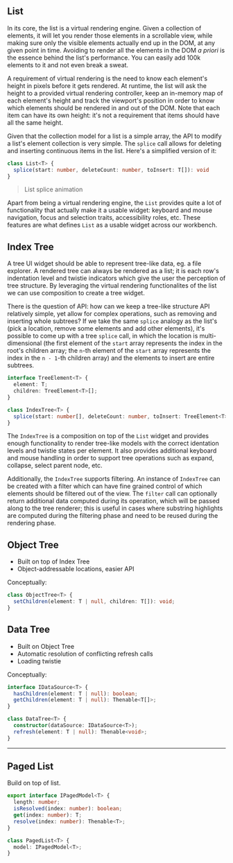 ## List

In its core, the list is a virtual rendering engine. Given a collection of elements, it will let you render those elements in a scrollable view, while making sure only the visible elements actually end up in the DOM, at any given point in time. Avoiding to render all the elements in the DOM _a priori_ is the essence behind the list's performance. You can easily add 100k elements to it and not even break a sweat.

A requirement of virtual rendering is the need to know each element's height in pixels before it gets rendered. At runtime, the list will ask the height to a provided virtual rendering controller, keep an in-memory map of each element's height and track the viewport's position in order to know which elements should be rendered in and out of the DOM. Note that each item can have its own height: it's not a requirement that items should have all the same height.

Given that the collection model for a list is a simple array, the API to modify a list's element collection is very simple. The `splice` call allows for deleting and inserting continuous items in the list. Here's a simplified version of it:

```ts
class List<T> {
  splice(start: number, deleteCount: number, toInsert: T[]): void
}
```

> List splice animation

Apart from being a virtual rendering engine, the `List` provides quite a lot of functionality that actually make it a usable widget: keyboard and mouse navigation, focus and selection traits, accessibility roles, etc. These features are what defines `List` as a usable widget across our workbench.

## Index Tree

A tree UI widget should be able to represent tree-like data, eg. a file explorer. A rendered tree can always be rendered as a list; it is each row's indentation level and twistie indicators which give the user the perception of tree structure. By leveraging the virtual rendering functionalites of the list we can use composition to create a tree widget.

There is the question of API: how can we keep a tree-like structure API relatively simple, yet allow for complex operations, such as removing and inserting whole subtrees? If we take the same `splice` analogy as the list's (pick a location, remove some elements and add other elements), it's possible to come up with a tree `splice` call, in which the location is multi-dimensional (the first element of the `start` array represents the index in the root's children array; the `n`-th element of the `start` array represents the index in the `n - 1`-th children array) and the elements to insert are entire subtrees.

```ts
interface TreeElement<T> {
  element: T;
  children: TreeElement<T>[];
}

class IndexTree<T> {
  splice(start: number[], deleteCount: number, toInsert: TreeElement<T>[]): void;
}
```

The `IndexTree` is a composition on top of the `List` widget and provides enough functionality to render tree-like models with the correct identation levels and twistie states per element. It also provides additional keyboard and mouse handling in order to support tree operations such as expand, collapse, select parent node, etc.

Additionally, the `IndexTree` supports filtering. An instance of `IndexTree` can be created with a filter which can have fine grained control of which elements should be filtered out of the view. The `filter` call can optionally return additional data computed during its operation, which will be passed along to the tree renderer; this is useful in cases where substring highlights are computed during the filtering phase and need to be reused during the rendering phase.

## Object Tree

- Built on top of Index Tree
- Object-addressable locations, easier API

Conceptually:

```ts
class ObjectTree<T> {
  setChildren(element: T | null, children: T[]): void;
}
```

## Data Tree

- Built on Object Tree
- Automatic resolution of conflicting refresh calls
- Loading twistie

Conceptually:

```ts
interface IDataSource<T> {
  hasChildren(element: T | null): boolean;
  getChildren(element: T | null): Thenable<T[]>;
}

class DataTree<T> {
  constructor(dataSource: IDataSource<T>);
  refresh(element: T | null): Thenable<void>;
}
```

---

## Paged List

Build on top of list.

```ts
export interface IPagedModel<T> {
  length: number;
  isResolved(index: number): boolean;
  get(index: number): T;
  resolve(index: number): Thenable<T>;
}

class PagedList<T> {
  model: IPagedModel<T>;
}
```
